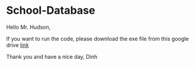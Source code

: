 # School-Database

Hello Mr. Hudson,

If you want to run the code, please download the exe file from this google drive [link](https://drive.google.com/drive/folders/1V8d2hZ-P2bUNDbkSC9w_bNRj0RRB62hs?usp=sharing)

Thank you and have a nice day,
Dinh

